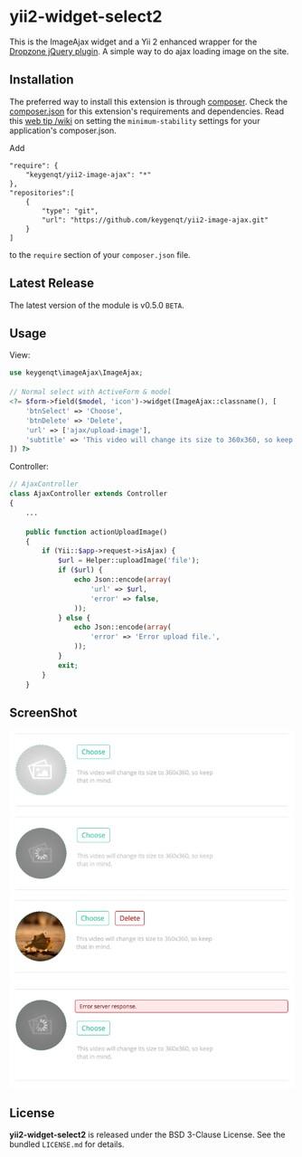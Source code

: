 yii2-widget-select2
===================

This is the ImageAjax widget and a Yii 2 enhanced wrapper for the [Dropzone jQuery plugin](http://www.dropzonejs.com). A simple way to do ajax loading image on the site.

## Installation

The preferred way to install this extension is through [composer](http://getcomposer.org/download/). Check the [composer.json](https://github.com/kartik-v/yii2-widget-select2/blob/master/composer.json) for this extension's requirements and dependencies. Read this [web tip /wiki](http://webtips.krajee.com/setting-composer-minimum-stability-application/) on setting the `minimum-stability` settings for your application's composer.json.

Add

```
"require": {
    "keygenqt/yii2-image-ajax": "*"
},
"repositories":[
    {
        "type": "git",
        "url": "https://github.com/keygenqt/yii2-image-ajax.git"
    }
]
```

to the ```require``` section of your `composer.json` file.

## Latest Release

The latest version of the module is v0.5.0 `BETA`.

## Usage

View:

```php
use keygenqt\imageAjax\ImageAjax;

// Normal select with ActiveForm & model
<?= $form->field($model, 'icon')->widget(ImageAjax::classname(), [
    'btnSelect' => 'Choose',
    'btnDelete' => 'Delete',
    'url' => ['ajax/upload-image'],
    'subtitle' => 'This video will change its size to 360х360, so keep that in mind.'
]) ?>

```

Controller:

```php
// AjaxController
class AjaxController extends Controller
{
    ...

    public function actionUploadImage()
    {
        if (Yii::$app->request->isAjax) {
            $url = Helper::uploadImage('file');
            if ($url) {
                echo Json::encode(array(
                    'url' => $url,
                    'error' => false,
                ));
            } else {
                echo Json::encode(array(
                    'error' => 'Error upload file.',
                ));
            }
            exit;
        }
    }


```

## ScreenShot

![Alt text](https://raw.githubusercontent.com/keygenqt/yii2-image-ajax/master/screenshot/empty.png?raw=true "Empty")
![Alt text](https://raw.githubusercontent.com/keygenqt/yii2-image-ajax/master/screenshot/load.png?raw=true "Load")
![Alt text](https://raw.githubusercontent.com/keygenqt/yii2-image-ajax/master/screenshot/select.png?raw=true "Select")
![Alt text](https://raw.githubusercontent.com/keygenqt/yii2-image-ajax/master/screenshot/error.png?raw=true "Error")

## License

**yii2-widget-select2** is released under the BSD 3-Clause License. See the bundled `LICENSE.md` for details.